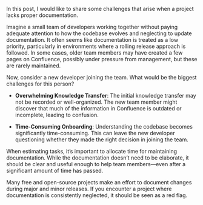In this post, I would like to share some challenges that arise when a project lacks proper documentation.

Imagine a small team of developers working together without paying adequate attention to how the codebase evolves and neglecting to update documentation. It often seems like documentation is treated as a low priority, particularly in environments where a rolling release approach is followed. In some cases, older team members may have created a few pages on Confluence, possibly under pressure from management, but these are rarely maintained.

Now, consider a new developer joining the team. What would be the biggest challenges for this person?

 - **Overwhelming Knowledge Transfer**: The initial knowledge transfer may not be recorded or well-organized. The new team member might discover that much of the information in Confluence is outdated or incomplete, leading to confusion.

 - **Time-Consuming Onboarding**: Understanding the codebase becomes significantly time-consuming. This can leave the new developer questioning whether they made the right decision in joining the team.

When estimating tasks, it’s important to allocate time for maintaining documentation. While the documentation doesn’t need to be elaborate, it should be clear and useful enough to help team members—even after a significant amount of time has passed.

Many free and open-source projects make an effort to document changes during major and minor releases. If you encounter a project where documentation is consistently neglected, it should be seen as a red flag.


